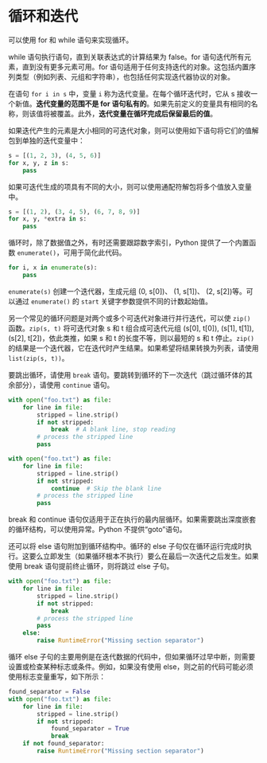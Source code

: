 # 循环和迭代

可以使用 for 和 while 语句来实现循环。

while 语句执行语句，直到关联表达式的计算结果为 false。for 语句迭代所有元素，直到没有更多元素可用。for 语句适用于任何支持迭代的对象。这包括内置序列类型（例如列表、元组和字符串），也包括任何实现迭代器协议的对象。

在语句 `for i in s` 中，变量 `i` 称为迭代变量。在每个循环迭代时，它从 s 接收一个新值。**迭代变量的范围不是 for 语句私有的**。如果先前定义的变量具有相同的名称，则该值将被覆盖。此外，**迭代变量在循环完成后保留最后的值**。

如果迭代产生的元素是大小相同的可迭代对象，则可以使用如下语句将它们的值解包到单独的迭代变量中：

```python
s = [(1, 2, 3), (4, 5, 6)]
for x, y, z in s:
    pass
```

如果可迭代生成的项具有不同的大小，则可以使用通配符解包将多个值放入变量中。

```python
s = [(1, 2), (3, 4, 5), (6, 7, 8, 9)]
for x, y, *extra in s:
    pass
```

循环时，除了数据值之外，有时还需要跟踪数字索引，Python 提供了一个内置函数 `enumerate()`，可用于简化此代码。

```python
for i, x in enumerate(s):
    pass
```

`enumerate(s)` 创建一个迭代器，生成元组 (0, s[0])、 (1, s[1])、 (2, s[2])等。可以通过 `enumerate()` 的 `start` 关键字参数提供不同的计数起始值。

另一个常见的循环问题是对两个或多个可迭代对象进行并行迭代，可以使 `zip()` 函数。`zip(s, t)` 将可迭代对象 s 和 t 组合成可迭代元组 (s[0], t[0]), (s[1], t[1]), (s[2], t[2])，依此类推，如果 s 和 t 的长度不等，则以最短的 s 和 t 停止。`zip()` 的结果是一个迭代器，它在迭代时产生结果。如果希望将结果转换为列表，请使用 `list(zip(s, t))`。

要跳出循环，请使用 `break` 语句。要跳转到循环的下一次迭代（跳过循环体的其余部分），请使用 `continue` 语句。

```python
with open("foo.txt") as file:
    for line in file:
        stripped = line.strip()
        if not stripped:
            break  # A blank line, stop reading
        # process the stripped line
        pass

with open("foo.txt") as file:
    for line in file:
        stripped = line.strip()
        if not stripped:
            continue  # Skip the blank line
        # process the stripped line
        pass
```

break 和 continue 语句仅适用于正在执行的最内层循环。如果需要跳出深度嵌套的循环结构，可以使用异常。Python 不提供“goto”语句。

还可以将 else 语句附加到循环结构中。循环的 else 子句仅在循环运行完成时执行。这要么立即发生（如果循环根本不执行）要么在最后一次迭代之后发生。如果使用 break 语句提前终止循环，则将跳过 else 子句。

```python
with open("foo.txt") as file:
    for line in file:
        stripped = line.strip()
        if not stripped:
            break
        # process the stripped line
        pass
    else:
        raise RuntimeError("Missing section separator")
```

循环 else 子句的主要用例是在迭代数据的代码中，但如果循环过早中断，则需要设置或检查某种标志或条件。例如，如果没有使用 else，则之前的代码可能必须使用标志变量重写，如下所示：

```python
found_separator = False
with open("foo.txt") as file:
    for line in file:
        stripped = line.strip()
        if not stripped:
            found_separator = True
            break
    if not found_separator:
        raise RuntimeError("Missing section separator")
```
